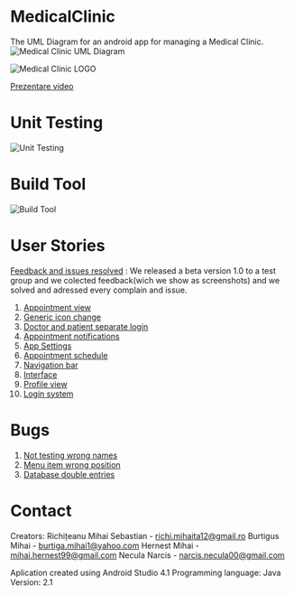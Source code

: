 # MedicalClinic
The UML Diagram for an android app for managing a Medical Clinic.
![Medical Clinic UML Diagram](https://user-images.githubusercontent.com/62501946/120067389-065e6e00-c084-11eb-8785-d5209658b5c3.png)

![Medical Clinic LOGO](https://user-images.githubusercontent.com/62501946/121354484-94b1da00-c937-11eb-8037-1c6a74d6ad20.png)

[Prezentare video]()

# Unit Testing
![Unit Testing](https://user-images.githubusercontent.com/62207063/121683668-631b4900-cac6-11eb-91c9-24f48091469b.png)

# Build Tool
![Build Tool](https://user-images.githubusercontent.com/62207063/121685149-42ec8980-cac8-11eb-938f-c16963b26d21.png)

# User Stories
[Feedback and issues resolved](https://github.com/SebastianRichiteanu/MedicalClinic/issues) : We released a beta version 1.0 to a test group and we colected feedback(wich we show as screenshots) and we solved and adressed every complain and issue.

1. [Appointment view](https://github.com/SebastianRichiteanu/MedicalClinic/issues/15)
2. [Generic icon change](https://github.com/SebastianRichiteanu/MedicalClinic/issues/14)
3. [Doctor and patient separate login](https://github.com/SebastianRichiteanu/MedicalClinic/issues/13)
4. [Appointment notifications](https://github.com/SebastianRichiteanu/MedicalClinic/issues/11)
5. [App Settings](https://github.com/SebastianRichiteanu/MedicalClinic/issues/10)
6. [Appointment schedule](https://github.com/SebastianRichiteanu/MedicalClinic/issues/9)
7. [Navigation bar](https://github.com/SebastianRichiteanu/MedicalClinic/issues/8)
8. [Interface](https://github.com/SebastianRichiteanu/MedicalClinic/issues/7)
9. [Profile view](https://github.com/SebastianRichiteanu/MedicalClinic/issues/5)
10. [Login system](https://github.com/SebastianRichiteanu/MedicalClinic/issues/4)

# Bugs
1. [Not testing wrong names](https://github.com/SebastianRichiteanu/MedicalClinic/issues/18)
2. [Menu item wrong position](https://github.com/SebastianRichiteanu/MedicalClinic/issues/17)
3. [Database double entries](https://github.com/SebastianRichiteanu/MedicalClinic/issues/16)

# Contact
Creators: Richițeanu Mihai Sebastian - richi.mihaita12@gmail.ro
	        Burtigus Mihai - burtiga.mihai1@yahoo.com
	        Hernest Mihai - mihai.hernest99@gmail.com
	        Necula Narcis - narcis.necula00@gmail.com
	     
Aplication created using Android Studio 4.1
Programming language: Java
Version: 2.1
